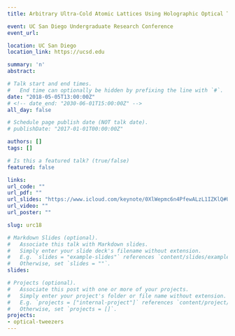 ```yaml
---
title: Arbitrary Ultra-Cold Atomic Lattices Using Holographic Optical Tweezers

event: UC San Diego Undergraduate Research Conference
event_url:

location: UC San Diego
location_link: https://ucsd.edu

summary: 'n'
abstract:

# Talk start and end times.
#   End time can optionally be hidden by prefixing the line with `#`.
date: "2018-05-05T13:00:00Z"
# <!-- date_end: "2030-06-01T15:00:00Z" -->
all_day: false

# Schedule page publish date (NOT talk date).
# publishDate: "2017-01-01T00:00:00Z"

authors: []
tags: []

# Is this a featured talk? (true/false)
featured: false

links:
url_code: ""
url_pdf: ""
url_slides: "https://www.icloud.com/keynote/0XlWepmc6n4PfewALzL1IZKlQ#URC_Presentation"
url_video: ""
url_poster: ""

slug: urc18

# Markdown Slides (optional).
#   Associate this talk with Markdown slides.
#   Simply enter your slide deck's filename without extension.
#   E.g. `slides = "example-slides"` references `content/slides/example-slides.md`.
#   Otherwise, set `slides = ""`.
slides:

# Projects (optional).
#   Associate this post with one or more of your projects.
#   Simply enter your project's folder or file name without extension.
#   E.g. `projects = ["internal-project"]` references `content/project/deep-learning/index.md`.
#   Otherwise, set `projects = []`.
projects:
- optical-tweezers
---
```

